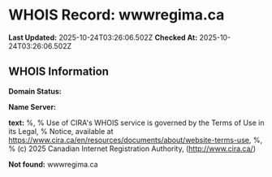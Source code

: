 # WHOIS Record: wwwregima.ca

**Last Updated:** 2025-10-24T03:26:06.502Z
**Checked At:** 2025-10-24T03:26:06.502Z

## WHOIS Information

**Domain Status:** 

**Name Server:** 

**text:** %, % Use of CIRA's WHOIS service is governed by the Terms of Use in its Legal, % Notice, available at https://www.cira.ca/en/resources/documents/about/website-terms-use, %, % (c) 2025 Canadian Internet Registration Authority, (http://www.cira.ca/)

**Not found:** wwwregima.ca

